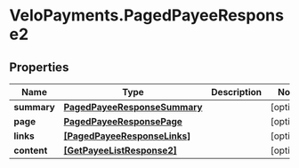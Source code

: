 # VeloPayments.PagedPayeeResponse2

## Properties

Name | Type | Description | Notes
------------ | ------------- | ------------- | -------------
**summary** | [**PagedPayeeResponseSummary**](PagedPayeeResponseSummary.md) |  | [optional] 
**page** | [**PagedPayeeResponsePage**](PagedPayeeResponsePage.md) |  | [optional] 
**links** | [**[PagedPayeeResponseLinks]**](PagedPayeeResponseLinks.md) |  | [optional] 
**content** | [**[GetPayeeListResponse2]**](GetPayeeListResponse2.md) |  | [optional] 


